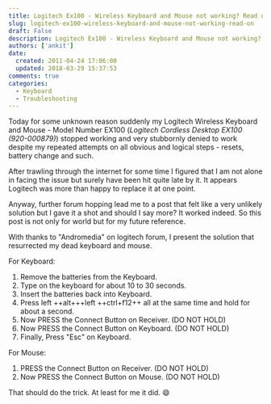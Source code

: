 ```yaml
---
title: Logitech Ex100 - Wireless Keyboard and Mouse not working? Read on..
slug: logitech-ex100-wireless-keyboard-and-mouse-not-working-read-on
draft: False
description: Logitech Ex100 - Wireless Keyboard and Mouse not working? Read on..
authors: ['ankit']
date: 
  created: 2011-04-24 17:06:00
  updated: 2018-03-29 15:37:53
comments: true
categories:
  - Keyboard
  - Troubleshooting
---
```


Today for some unknown reason suddenly my Logitech Wireless Keyboard and Mouse - Model Number EX100 (*Logitech Cordless Desktop EX100 (920-000879)*) stopped working and very stubbornly denied to work despite my repeated attempts on all obvious and logical steps - resets, battery change and such.

After trawling through the internet for some time I figured that I am not alone in facing the issue but surely have been hit quite late by it. It appears Logitech was more than happy to replace it at one point.

<!-- more -->

Anyway, further forum hopping lead me to a post that felt like a very unlikely solution but I gave it a shot and should I say more? It worked indeed. So this post is not only for world but for my future reference.

With thanks to "Andromedia" on logitech forum, I present the solution that resurrected my dead keyboard and mouse.

For Keyboard:

 1. Remove the batteries from the Keyboard.
 2. Type on the keyboard for about 10 to 30 seconds.
 3. Insert the batteries back into Keyboard.
 4. Press left ++alt+++left ++ctrl+f12++ all at the same time and hold for about a
    second.
 5. Now PRESS the Connect Button on Receiver. (DO NOT HOLD)
 6. Now PRESS the Connect Button on Keyboard. (DO NOT HOLD)
 7. Finally, Press "Esc" on Keyboard.

For Mouse:

 1. PRESS the Connect Button on Receiver. (DO NOT HOLD)
 2. Now PRESS the Connect Button on Mouse. (DO NOT HOLD)

That should do the trick. At least for me it did. :smile: